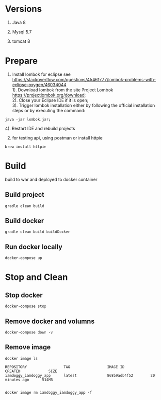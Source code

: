 # Versions
1. Java 8

2. Mysql 5.7

3. tomcat 8

# Prepare

1. Install lombok for eclipse see https://stackoverflow.com/questions/45461777/lombok-problems-with-eclipse-oxygen/46034044  
1). Download lombok from the site Project Lombok https://projectlombok.org/download;  
2). Close your Eclipse IDE if it is open;  
3). Trigger lombok installation either by following the official installation steps or by executing the command:   

```
java -jar lombok.jar;
```
4). Restart IDE and rebuild projects

2. for testing api, using postman or install httpie
```
brew install httpie
```


# Build
build to war and deployed to docker container

## Build project 
```
gradle clean build
```

## Build docker 
```
gradle clean build buildDocker
```

## Run docker locally
```
docker-compose up
```

# Stop and Clean

## Stop docker 
```
docker-compose stop
```

## Remove docker and volumns
```
docker-compose down -v
```

## Remove image
```
docker image ls

REPOSITORY                 TAG                 IMAGE ID            CREATED             SIZE
iamdoggy_iamdoggy_app      latest              868b9adb4f52        20 minutes ago      514MB


docker image rm iamdoggy_iamdoggy_app -f
```




